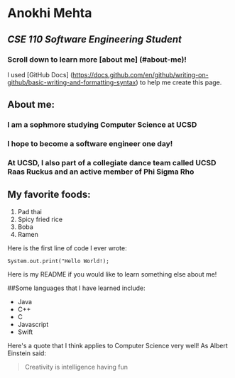 # Anokhi Mehta 
## *CSE 110 Software Engineering Student*
### Scroll down to learn more [about me] (#about-me)!


I used [GitHub Docs] (https://docs.github.com/en/github/writing-on-github/basic-writing-and-formatting-syntax) to help me create this page.

## **About me**:
### I am a sophmore studying Computer Science at UCSD
### I hope to become a software engineer one day!
### At UCSD, I also part of a collegiate dance team called UCSD Raas Ruckus and an active member of Phi Sigma Rho

## My favorite foods:
1. Pad thai
2. Spicy fried rice
3. Boba
4. Ramen

Here is the first line of code I ever wrote:
```
System.out.print("Hello World!);
```

Here is my README if you would like to learn something else about me!

##Some languages that I have learned include:
- Java
- C++
- C
- Javascript
- Swift

Here's a quote that I think applies to Computer Science very well!
As Albert Einstein said:
> Creativity is intelligence having fun